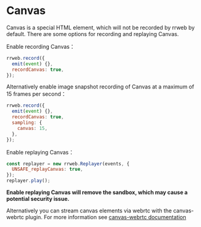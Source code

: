 # Canvas

Canvas is a special HTML element, which will not be recorded by rrweb by default. There are some options for recording and replaying Canvas.

Enable recording Canvas：

```js
rrweb.record({
  emit(event) {},
  recordCanvas: true,
});
```

Alternatively enable image snapshot recording of Canvas at a maximum of 15 frames per second：

```js
rrweb.record({
  emit(event) {},
  recordCanvas: true,
  sampling: {
    canvas: 15,
  },
});
```

Enable replaying Canvas：

```js
const replayer = new rrweb.Replayer(events, {
  UNSAFE_replayCanvas: true,
});
replayer.play();
```

**Enable replaying Canvas will remove the sandbox, which may cause a potential security issue.**

Alternatively you can stream canvas elements via webrtc with the canvas-webrtc plugin.
For more information see [canvas-webrtc documentation](../../packages/rrweb/src/plugins/canvas-webrtc/Readme.md)
